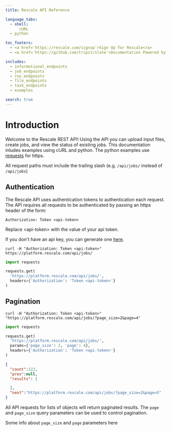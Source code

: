 ```yaml
---
title: Rescale API Reference

language_tabs:
  - shell:
      cURL
  - python

toc_footers:
  - <a href='https://rescale.com/signup'>Sign Up for Rescale</a>
  - <a href='https://github.com/tripit/slate'>Documentation Powered by Slate</a>

includes:
  - informational_endpoints
  - job_endpoints
  - run_endpoints
  - file_endpoints
  - task_endpoints
  - examples

search: true
---
```


# Introduction

Welcome to the Rescale REST API! Using the API you can upload input files, create jobs, and view the status of existing jobs.
This documentation inludes examples using cURL and python. The python examples use [requests](https://docs.python-requests.org/en/latest/) for https.

All request paths must include the trailing slash (e.g. `/api/jobs/` instead of `/api/jobs`)

## Authentication

The Rescale API uses authentication tokens to authentication each request. The API requires all
requests to be authenticated by passing an https header of the form:

`Authorization: Token <api-token>`

<aside class="notice">
  Replace &lt;api-token&gt; with the value of your api token.
</aside>

If you don't have an api key, you can generate one [here](https://platform.rescale.com/user/settings/api-key/).

```shell
curl -H "Authorization: Token <api-token>" https://platform.rescale.com/api/jobs/
```

```python
import requests

requests.get(
  'https://platform.rescale.com/api/jobs/',
  headers={'Authorization': 'Token <api-token>'}
)
```

## Pagination

```shell
curl -H "Authorization: Token <api-token>" "https://platform.rescale.com/api/jobs/?page_size=2&page=4"
```

```python
import requests

requests.get(
  'https://platform.rescale.com/api/jobs/',
  params={'page_size': 2, 'page': 4},
  headers={'Authorization': 'Token <api-token>'}
)
```
```json
{
  "count":123,
  "prev":null,
  "results": [

  ],
  "next":"https://platform.rescale.com/api/jobs/?page_size=2&page=5"
}
```

All API requests for lists of objects will return paginated results. The `page`
and `page_size` query parameters can be used to control pagination.



Some info about `page_size` and `page` parameters here
